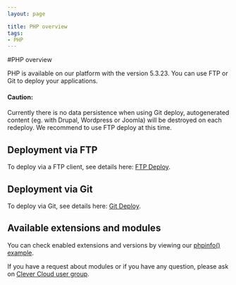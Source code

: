```yaml
---
layout: page

title: PHP overview
tags:
- PHP
---
```


#PHP overview

PHP is available on our platform with the version 5.3.23. You can use FTP or Git to deploy your applications.

<div class="alert alert-hot-problems">
	<h4>Caution:</h4>
	<p>Currently there is no data persistence when using Git deploy, autogenerated content (eg. with Drupal, Wordpress or Joomla) will be destroyed on each redeploy. We recommend to use FTP deploy at this time.</p>
</div>

## Deployment via FTP
To deploy via a FTP client, see details here: <a href="/ftp-deploy">FTP Deploy</a>.  

## Deployment via Git
To deploy via Git, see details here: <a href="/git-deploy-php">Git Deploy</a>.

## Available extensions and modules

You can check enabled extensions and versions by viewing our <a href="http://phpinfo.cleverapps.io">phpinfo() example</a>.

If you have a request about modules or if you have any question, please ask on <a href="https://groups.google.com/forum/?fromgroups#!forum/clever-cloud-users">Clever Cloud user group</a>.
